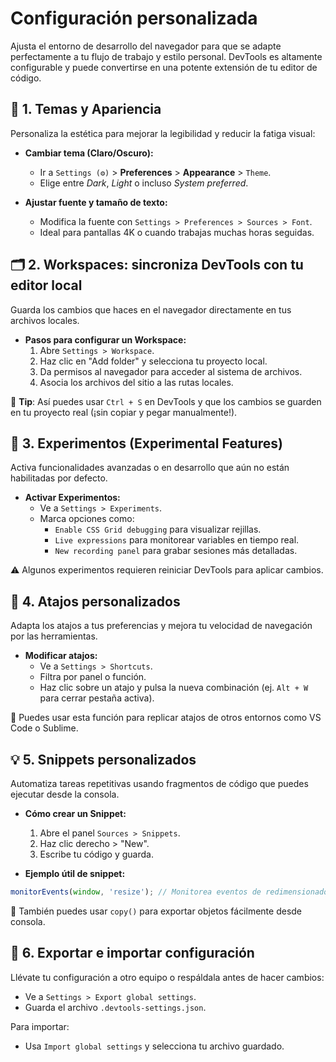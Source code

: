 # Configuración personalizada

Ajusta el entorno de desarrollo del navegador para que se adapte perfectamente a tu flujo de trabajo y estilo personal. DevTools es altamente configurable y puede convertirse en una potente extensión de tu editor de código.

## 🎨 1. **Temas y Apariencia**

Personaliza la estética para mejorar la legibilidad y reducir la fatiga visual:

* **Cambiar tema (Claro/Oscuro):**
   * Ir a `Settings (⚙️)` > **Preferences** > **Appearance** > `Theme`.
   * Elige entre *Dark*, *Light* o incluso *System preferred*.

* **Ajustar fuente y tamaño de texto:**
   * Modifica la fuente con `Settings > Preferences > Sources > Font`.
   * Ideal para pantallas 4K o cuando trabajas muchas horas seguidas.

## 🗂️ 2. **Workspaces: sincroniza DevTools con tu editor local**

Guarda los cambios que haces en el navegador directamente en tus archivos locales.

* **Pasos para configurar un Workspace:**
   1. Abre `Settings > Workspace`.
   2. Haz clic en "Add folder" y selecciona tu proyecto local.
   3. Da permisos al navegador para acceder al sistema de archivos.
   4. Asocia los archivos del sitio a las rutas locales.

🔁 **Tip**: Así puedes usar `Ctrl + S` en DevTools y que los cambios se guarden en tu proyecto real (¡sin copiar y pegar manualmente!).

## 🧪 3. **Experimentos (Experimental Features)**

Activa funcionalidades avanzadas o en desarrollo que aún no están habilitadas por defecto.

* **Activar Experimentos:**
   * Ve a `Settings > Experiments`.
   * Marca opciones como:
      * `Enable CSS Grid debugging` para visualizar rejillas.
      * `Live expressions` para monitorear variables en tiempo real.
      * `New recording panel` para grabar sesiones más detalladas.

⚠️ Algunos experimentos requieren reiniciar DevTools para aplicar cambios.

## 🎯 4. **Atajos personalizados**

Adapta los atajos a tus preferencias y mejora tu velocidad de navegación por las herramientas.

* **Modificar atajos:**
   * Ve a `Settings > Shortcuts`.
   * Filtra por panel o función.
   * Haz clic sobre un atajo y pulsa la nueva combinación (ej. `Alt + W` para cerrar pestaña activa).

🧠 Puedes usar esta función para replicar atajos de otros entornos como VS Code o Sublime.

## 💡 5. **Snippets personalizados**

Automatiza tareas repetitivas usando fragmentos de código que puedes ejecutar desde la consola.

* **Cómo crear un Snippet:**
   1. Abre el panel `Sources > Snippets`.
   2. Haz clic derecho > "New".
   3. Escribe tu código y guarda.

* **Ejemplo útil de snippet:**

```javascript
monitorEvents(window, 'resize'); // Monitorea eventos de redimensionado de ventana
```

🧪 También puedes usar `copy()` para exportar objetos fácilmente desde consola.

## 🔁 6. **Exportar e importar configuración**

Llévate tu configuración a otro equipo o respáldala antes de hacer cambios:

* Ve a `Settings > Export global settings`.
* Guarda el archivo `.devtools-settings.json`.

Para importar:
* Usa `Import global settings` y selecciona tu archivo guardado.